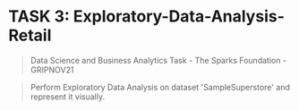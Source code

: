 # TASK 3: Exploratory-Data-Analysis-Retail
> Data Science and Business Analytics Task - The Sparks Foundation - GRIPNOV21

> Perform Exploratory Data Analysis on dataset 'SampleSuperstore' and represent it visually.
